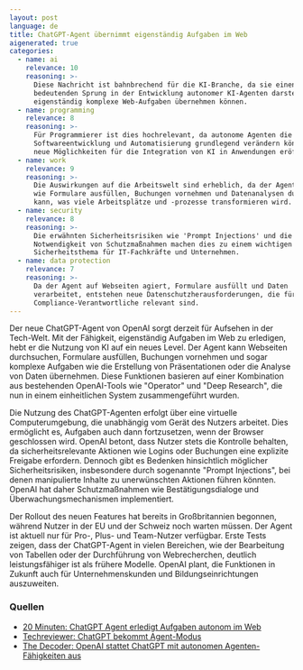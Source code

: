 ```yaml
---
layout: post
language: de
title: ChatGPT-Agent übernimmt eigenständig Aufgaben im Web
aigenerated: true
categories:
  - name: ai
    relevance: 10
    reasoning: >-
      Diese Nachricht ist bahnbrechend für die KI-Branche, da sie einen
      bedeutenden Sprung in der Entwicklung autonomer KI-Agenten darstellt, die
      eigenständig komplexe Web-Aufgaben übernehmen können.
  - name: programming
    relevance: 8
    reasoning: >-
      Für Programmierer ist dies hochrelevant, da autonome Agenten die Art der
      Softwareentwicklung und Automatisierung grundlegend verändern könnten und
      neue Möglichkeiten für die Integration von KI in Anwendungen eröffnen.
  - name: work
    relevance: 9
    reasoning: >-
      Die Auswirkungen auf die Arbeitswelt sind erheblich, da der Agent Aufgaben
      wie Formulare ausfüllen, Buchungen vornehmen und Datenanalysen durchführen
      kann, was viele Arbeitsplätze und -prozesse transformieren wird.
  - name: security
    relevance: 8
    reasoning: >-
      Die erwähnten Sicherheitsrisiken wie 'Prompt Injections' und die
      Notwendigkeit von Schutzmaßnahmen machen dies zu einem wichtigen
      Sicherheitsthema für IT-Fachkräfte und Unternehmen.
  - name: data protection
    relevance: 7
    reasoning: >-
      Da der Agent auf Webseiten agiert, Formulare ausfüllt und Daten
      verarbeitet, entstehen neue Datenschutzherausforderungen, die für
      Compliance-Verantwortliche relevant sind.
---
```


Der neue ChatGPT-Agent von OpenAI sorgt derzeit für Aufsehen in der Tech-Welt. Mit der Fähigkeit, eigenständig Aufgaben im Web zu erledigen, hebt er die Nutzung von KI auf ein neues Level. Der Agent kann Webseiten durchsuchen, Formulare ausfüllen, Buchungen vornehmen und sogar komplexe Aufgaben wie die Erstellung von Präsentationen oder die Analyse von Daten übernehmen. Diese Funktionen basieren auf einer Kombination aus bestehenden OpenAI-Tools wie "Operator" und "Deep Research", die nun in einem einheitlichen System zusammengeführt wurden.

<!--more-->

Die Nutzung des ChatGPT-Agenten erfolgt über eine virtuelle Computerumgebung, die unabhängig vom Gerät des Nutzers arbeitet. Dies ermöglicht es, Aufgaben auch dann fortzusetzen, wenn der Browser geschlossen wird. OpenAI betont, dass Nutzer stets die Kontrolle behalten, da sicherheitsrelevante Aktionen wie Logins oder Buchungen eine explizite Freigabe erfordern. Dennoch gibt es Bedenken hinsichtlich möglicher Sicherheitsrisiken, insbesondere durch sogenannte "Prompt Injections", bei denen manipulierte Inhalte zu unerwünschten Aktionen führen könnten. OpenAI hat daher Schutzmaßnahmen wie Bestätigungsdialoge und Überwachungsmechanismen implementiert.

Der Rollout des neuen Features hat bereits in Großbritannien begonnen, während Nutzer in der EU und der Schweiz noch warten müssen. Der Agent ist aktuell nur für Pro-, Plus- und Team-Nutzer verfügbar. Erste Tests zeigen, dass der ChatGPT-Agent in vielen Bereichen, wie der Bearbeitung von Tabellen oder der Durchführung von Webrecherchen, deutlich leistungsfähiger ist als frühere Modelle. OpenAI plant, die Funktionen in Zukunft auch für Unternehmenskunden und Bildungseinrichtungen auszuweiten.

### Quellen
- [20 Minuten: ChatGPT Agent erledigt Aufgaben autonom im Web](https://www.20min.ch/story/openai-chatgpt-agent-erledigt-aufgaben-fuer-dich-selbstaendig-im-web-103385895)
- [Techreviewer: ChatGPT bekommt Agent-Modus](https://www.techreviewer.de/chatgpt-bekommt-agent-modus-ki-erledigt-jetzt-aufgaben-im-web/)
- [The Decoder: OpenAI stattet ChatGPT mit autonomen Agenten-Fähigkeiten aus](https://the-decoder.de/openai-stattet-chatgpt-mit-autonomen-agenten-faehigkeiten-aus/)
